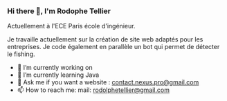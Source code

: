 ### Hi there 👋, I'm Rodophe Tellier

Actuellement à l'ECE Paris école d'ingénieur.

Je travaille actuellement sur la création de site web adaptés pour les entreprises.
Je code également en parallèle un bot qui permet de détecter le fishing.

- 🔭 I’m currently working on 
- 🌱 I’m currently learning Java
- 💬 Ask me if you want a website : contact.nexus.pro@gmail.com
- 📫 How to reach me: mail: rodolphetellier@gmail.com

<!--
**Rh0dde/Rh0dde** is a ✨ _special_ ✨ repository because its `README.md` (this file) appears on your GitHub profile.

Here are some ideas to get you started:

- 🔭 I’m currently working on ...
- 🌱 I’m currently learning ...
- 👯 I’m looking to collaborate on ...
- 🤔 I’m looking for help with ...
- 💬 Ask me about ...
- 📫 How to reach me: ...
- 😄 Pronouns: ...
- ⚡ Fun fact: ...
-->
